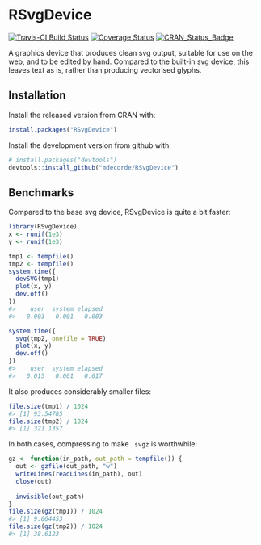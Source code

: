 RSvgDevice
==========

[![Travis-CI Build Status](https://travis-ci.org/mdecorde/RSvgDevice.svg?branch=master)](https://travis-ci.org/mdecorde/RSvgDevice) [![Coverage Status](https://img.shields.io/codecov/c/github/mdecorde/RSvgDevice/master.svg)](https://codecov.io/github/mdecorde/RSvgDevice?branch=master) [![CRAN\_Status\_Badge](http://www.r-pkg.org/badges/version/RSvgDevice)](http://cran.r-project.org/package=RSvgDevice)

A graphics device that produces clean svg output, suitable for use on the web, and to be edited by hand. Compared to the built-in svg device, this leaves text as is, rather than producing vectorised glyphs.

Installation
------------

Install the released version from CRAN with:

``` r
install.packages("RSvgDevice")
```

Install the development version from github with:

``` r
# install.packages("devtools")
devtools::install_github("mdecorde/RSvgDevice")
```

Benchmarks
----------

Compared to the base svg device, RSvgDevice is quite a bit faster:

``` r
library(RSvgDevice)
x <- runif(1e3)
y <- runif(1e3)

tmp1 <- tempfile()
tmp2 <- tempfile()
system.time({
  devSVG(tmp1)
  plot(x, y)
  dev.off()
})
#>    user  system elapsed 
#>   0.003   0.001   0.003 

system.time({
  svg(tmp2, onefile = TRUE)
  plot(x, y)
  dev.off()
})
#>    user  system elapsed 
#>   0.015   0.001   0.017 
```

It also produces considerably smaller files:

``` r
file.size(tmp1) / 1024
#> [1] 93.54785
file.size(tmp2) / 1024
#> [1] 321.1357
```

In both cases, compressing to make `.svgz` is worthwhile:

``` r
gz <- function(in_path, out_path = tempfile()) {
  out <- gzfile(out_path, "w")
  writeLines(readLines(in_path), out)
  close(out)
  
  invisible(out_path)
}
file.size(gz(tmp1)) / 1024
#> [1] 9.064453
file.size(gz(tmp2)) / 1024
#> [1] 38.6123
```
